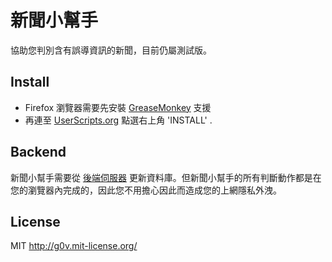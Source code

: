 新聞小幫手
==========
協助您判別含有誤導資訊的新聞，目前仍屬測試版。


Install
--------
* Firefox 瀏覽器需要先安裝 [GreaseMonkey](https://addons.mozilla.org/zh-TW/firefox/addon/greasemonkey/?src=userprofile) 支援
* 再連至 [UserScripts.org](http://userscripts.org/scripts/show/176144) 點選右上角 'INSTALL' .


Backend
-------
新聞小幫手需要從 [後端伺服器](https://github.com/g0v/newshelper-backend) 更新資料庫。但新聞小幫手的所有判斷動作都是在您的瀏覽器內完成的，因此您不用擔心因此而造成您的上網隱私外洩。


License
-------
MIT http://g0v.mit-license.org/


